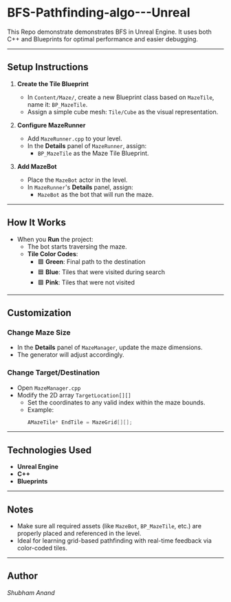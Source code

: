 # BFS-Pathfinding-algo---Unreal
This Repo demonstrate demonstrates BFS in Unreal Engine. It uses both C++ and Blueprints for optimal performance and easier debugging.


---

## Setup Instructions

1. **Create the Tile Blueprint**
   - In `Content/Maze/`, create a new Blueprint class based on `MazeTile`, name it: `BP_MazeTile`.
   - Assign a simple cube mesh: `Tile/Cube` as the visual representation.

2. **Configure MazeRunner**
   - Add `MazeRunner.cpp` to your level.
   - In the **Details** panel of `MazeRunner`, assign:
     - `BP_MazeTile` as the Maze Tile Blueprint.

3. **Add MazeBot**
   - Place the `MazeBot` actor in the level.
   - In `MazeRunner`'s **Details** panel, assign:
     - `MazeBot` as the bot that will run the maze.

---

## How It Works

- When you **Run** the project:
  - The bot starts traversing the maze.
  - **Tile Color Codes**:
    - 🟩 **Green**: Final path to the destination
    - 🟦 **Blue**: Tiles that were visited during search
    - 🟪 **Pink**: Tiles that were not visited

---

## Customization

### Change Maze Size
- In the **Details** panel of `MazeManager`, update the maze dimensions.
- The generator will adjust accordingly.

### Change Target/Destination
- Open `MazeManager.cpp`
- Modify the 2D array `TargetLocation[][]`
  - Set the coordinates to any valid index within the maze bounds.
  - Example:
    ```cpp
    AMazeTile* EndTile = MazeGrid[][];

    ```

---

## Technologies Used
- **Unreal Engine**
- **C++**
- **Blueprints**

---

## Notes
- Make sure all required assets (like `MazeBot`, `BP_MazeTile`, etc.) are properly placed and referenced in the level.
- Ideal for learning grid-based pathfinding with real-time feedback via color-coded tiles.

---

## Author
*Shubham Anand*  


